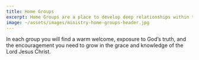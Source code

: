 ```yaml
---
title: Home Groups
excerpt: Home Groups are a place to develop deep relationships within the body of Christ.
image: ~/assets/images/ministry-home-groups-header.jpg
---
```


In each group you will find a warm welcome, exposure to God’s truth, and the encouragement you need to grow in the grace and knowledge of the Lord Jesus Christ.
